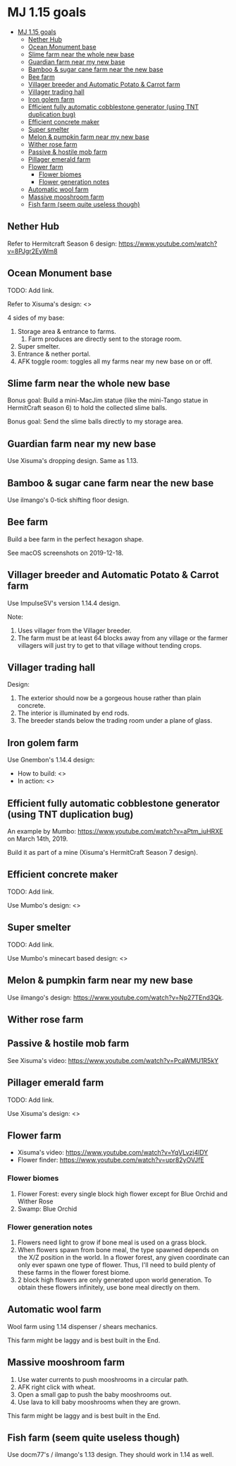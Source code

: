 # MJ 1.15 goals

- [MJ 1.15 goals](#mj-115-goals)
    - [Nether Hub](#nether-hub)
    - [Ocean Monument base](#ocean-monument-base)
    - [Slime farm near the whole new base](#slime-farm-near-the-whole-new-base)
    - [Guardian farm near my new base](#guardian-farm-near-my-new-base)
    - [Bamboo & sugar cane farm near the new base](#bamboo--sugar-cane-farm-near-the-new-base)
    - [Bee farm](#bee-farm)
    - [Villager breeder and Automatic Potato & Carrot farm](#villager-breeder-and-automatic-potato--carrot-farm)
    - [Villager trading hall](#villager-trading-hall)
    - [Iron golem farm](#iron-golem-farm)
    - [Efficient fully automatic cobblestone generator (using TNT duplication bug)](#efficient-fully-automatic-cobblestone-generator-using-tnt-duplication-bug)
    - [Efficient concrete maker](#efficient-concrete-maker)
    - [Super smelter](#super-smelter)
    - [Melon & pumpkin farm near my new base](#melon--pumpkin-farm-near-my-new-base)
    - [Wither rose farm](#wither-rose-farm)
    - [Passive & hostile mob farm](#passive--hostile-mob-farm)
    - [Pillager emerald farm](#pillager-emerald-farm)
    - [Flower farm](#flower-farm)
        - [Flower biomes](#flower-biomes)
        - [Flower generation notes](#flower-generation-notes)
    - [Automatic wool farm](#automatic-wool-farm)
    - [Massive mooshroom farm](#massive-mooshroom-farm)
    - [Fish farm (seem quite useless though)](#fish-farm-seem-quite-useless-though)

## Nether Hub

Refer to Hermitcraft Season 6 design: <https://www.youtube.com/watch?v=8PJgr2EyWm8>

## Ocean Monument base

TODO: Add link.

Refer to Xisuma's design: <>

4 sides of my base:

1. Storage area & entrance to farms.
    1. Farm produces are directly sent to the storage room.
2. Super smelter.
3. Entrance & nether portal.
4. AFK toggle room: toggles all my farms near my new base on or off.

## Slime farm near the whole new base

Bonus goal: Build a mini-MacJim statue (like the mini-Tango statue in HermitCraft season 6) to hold the collected slime balls.

Bonus goal: Send the slime balls directly to my storage area.

## Guardian farm near my new base

Use Xisuma's dropping design. Same as 1.13.

## Bamboo & sugar cane farm near the new base

Use ilmango's 0-tick shifting floor design.

## Bee farm

Build a bee farm in the perfect hexagon shape.

See macOS screenshots on 2019-12-18.

## Villager breeder and Automatic Potato & Carrot farm

Use ImpulseSV's version 1.14.4 design.

Note:

1. Uses villager from the Villager breeder.
2. The farm must be at least 64 blocks away from any village or the farmer villagers will just try to get to that village without tending crops.

## Villager trading hall

Design:

1. The exterior should now be a gorgeous house rather than plain concrete.
2. The interior is illuminated by end rods.
3. The breeder stands below the trading room under a plane of glass.

## Iron golem farm

Use Gnembon's 1.14.4 design:

- How to build: <>
- In action: <>

## Efficient fully automatic cobblestone generator (using TNT duplication bug)

An example by Mumbo: <https://www.youtube.com/watch?v=aPtm_iuHRXE> on March 14th, 2019.

Build it as part of a mine (Xisuma's HermitCraft Season 7 design).

## Efficient concrete maker

TODO: Add link.

Use Mumbo's design: <>

## Super smelter

TODO: Add link.

Use Mumbo's minecart based design: <>

## Melon & pumpkin farm near my new base

Use ilmango's design: <https://www.youtube.com/watch?v=Np27TEnd3Qk>.

## Wither rose farm

## Passive & hostile mob farm

See Xisuma's video: <https://www.youtube.com/watch?v=PcaWMU1R5kY>

## Pillager emerald farm

TODO: Add link.

Use Xisuma's design: <>

## Flower farm

- Xisuma's video: <https://www.youtube.com/watch?v=YqVLvzj4lDY>
- Flower finder: <https://www.youtube.com/watch?v=upr82yOVJfE>

### Flower biomes

1. Flower Forest: every single block high flower except for Blue Orchid and Wither Rose
2. Swamp: Blue Orchid

### Flower generation notes

1. Flowers need light to grow if bone meal is used on a grass block.
2. When flowers spawn from bone meal, the type spawned depends on the X/Z position in the world. In a flower forest, any given coordinate can only ever spawn one type of flower. Thus, I'll need to build plenty of these farms in the flower forest biome.
3. 2 block high flowers are only generated upon world generation. To obtain these flowers infinitely, use bone meal directly on them.

## Automatic wool farm

Wool farm using 1.14 dispenser / shears mechanics.

This farm might be laggy and is best built in the End.

## Massive mooshroom farm

1. Use water currents to push mooshrooms in a circular path.
2. AFK right click with wheat.
3. Open a small gap to push the baby mooshrooms out.
4. Use lava to kill baby mooshrooms when they are grown.

This farm might be laggy and is best built in the End.

## Fish farm (seem quite useless though)

Use docm77's / ilmango's 1.13 design. They should work in 1.14 as well.
